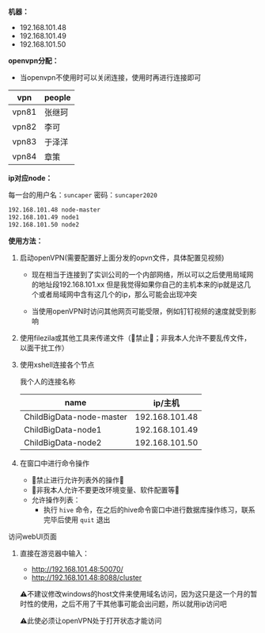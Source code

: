 

**机器：**

- 192.168.101.48
- 192.168.101.49
- 192.168.101.50

**openvpn分配：**

- 当openvpn不使用时可以关闭连接，使用时再进行连接即可

| vpn   | people |
| ----- | ------ |
| vpn81 | 张继珂 |
| vpn82 | 李可   |
| vpn83 | 于泽洋 |
| vpn84 | 章策   |

**ip对应node：**

每一台的用户名：`suncaper` 密码：`suncaper2020`

~~~ txt
192.168.101.48 node-master
192.168.101.49 node1
192.168.101.50 node2
~~~

**使用方法：**

1. 启动openVPN(需要配置好上面分发的opvn文件，具体配置见视频)

   - 现在相当于连接到了实训公司的一个内部网络，所以可以之后使用局域网的地址段192.168.101.xx 但是我觉得如果你自己的主机本来的ip就是这几个或者局域网中含有这几个的ip，那么可能会出现冲突

   - 当使用openVPN时访问其他网页可能受限，例如钉钉视频的速度就受到影响

2. 使用filezila或其他工具来传递文件（:red_circle:禁止:red_circle:；非我本人允许不要乱传文件，以面干扰工作​ ）

3. 使用xshell连接各个节点

   我个人的连接名称

   | name                     | ip/主机        |
   | ------------------------ | -------------- |
   | ChildBigData-node-master | 192.168.101.48 |
   | ChildBigData-node1       | 192.168.101.49 |
   | ChildBigData-node2       | 192.168.101.50 |

4. 在窗口中进行命令操作

   - :red_circle:禁止进行允许列表外的操作:red_circle:
   - :red_circle:非我本人允许不要更改环境变量、软件配置等:red_circle:
   - 允许操作列表：
     - 执行 `hive` 命令，在之后的hive命令窗口中进行数据库操作练习，联系完毕后使用 `quit` 退出

访问webUI页面

1. 直接在游览器中输入：

   - http://192.168.101.48:50070/ 
   - http://192.168.101.48:8088/cluster

   :warning:不建议修改windows的host文件来使用域名访问，因为这只是这一个月的暂时性的使用，之后不用了干其他事可能会出问题，所以就用ip访问吧

   :warning:此使必须让openVPN处于打开状态才能访问

